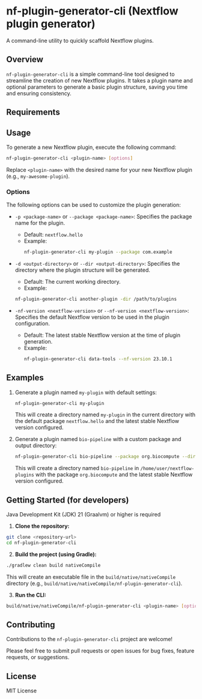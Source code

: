# nf-plugin-generator-cli (Nextflow plugin generator)

A command-line utility to quickly scaffold Nextflow plugins.

## Overview

`nf-plugin-generator-cli` is a simple command-line tool designed to streamline the creation of new Nextflow plugins. 
It takes a plugin name and optional parameters to generate a basic plugin structure, saving you time and ensuring consistency.

## Requirements



## Usage

To generate a new Nextflow plugin, execute the following command:

```bash
nf-plugin-generator-cli <plugin-name> [options]
```

Replace `<plugin-name>` with the desired name for your new Nextflow plugin (e.g., `my-awesome-plugin`).

### Options

The following options can be used to customize the plugin generation:

-   `-p <package-name>` or `--package <package-name>`: Specifies the package name for the plugin.
    -   Default: `nextflow.hello`
    -   Example:
        ```bash
        nf-plugin-generator-cli my-plugin --package com.example
        ```

  -   `-d <output-directory>` or `--dir <output-directory>`: Specifies the directory where the plugin structure will be generated.
      -   Default: The current working directory.
      -   Example:
        ```bash
        nf-plugin-generator-cli another-plugin -dir /path/to/plugins
        ```

-   `-nf-version <nextflow-version>` or `--nf-version <nextflow-version>`: Specifies the default Nextflow version to be used in the plugin configuration.
    -   Default: The latest stable Nextflow version at the time of plugin generation.
    -   Example:
        ```bash
        nf-plugin-generator-cli data-tools --nf-version 23.10.1
        ```

## Examples

1.  Generate a plugin named `my-plugin` with default settings:

    ```bash
    nf-plugin-generator-cli my-plugin
    ```

    This will create a directory named `my-plugin` in the current directory with the default package `nextflow.hello` and the latest stable Nextflow version configured.

2.  Generate a plugin named `bio-pipeline` with a custom package and output directory:

    ```bash
    nf-plugin-generator-cli bio-pipeline --package org.biocompute --dir /home/user/nextflow-plugins
    ```

    This will create a directory named `bio-pipeline` in `/home/user/nextflow-plugins` with the package `org.biocompute` and the latest stable Nextflow version configured.


## Getting Started (for developers)

Java Development Kit (JDK) 21 (Graalvm) or higher is required

1.  **Clone the repository:**

```bash
git clone <repository-url>
cd nf-plugin-generator-cli
```

2.  **Build the project (using Gradle):**

```bash
./gradlew clean build nativeCompile
```

This will create an executable file in the `build/native/nativeCompile` directory (e.g., `build/native/nativeCompile/nf-plugin-generator-cli`).

3.  **Run the CLI:**

```bash
build/native/nativeCompile/nf-plugin-generator-cli <plugin-name> [options]
```

## Contributing

Contributions to the `nf-plugin-generator-cli` project are welcome! 

Please feel free to submit pull requests or open issues for bug fixes, feature requests, or suggestions.

## License

MIT License